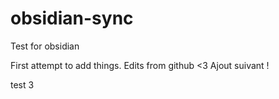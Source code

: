 # obsidian-sync
Test for obsidian

First attempt to add things. Edits from github <3 Ajout suivant !


test 3

